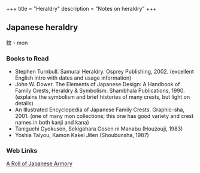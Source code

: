 +++
title = "Heraldry"
description = "Notes on heraldry"
+++

## Japanese heraldry

紋 - mon

### Books to Read

- Stephen Turnbull. Samurai Heraldry. Osprey Publishing, 2002. (excellent English intro with dates and usage information)
- John W. Dower. The Elements of Japanese Design: A Handbook of Family Crests, Heraldry & Symbolism. Shambhala Publications, 1990. (explains the symbolism and brief histories of many crests, but light on details)
- An Illustrated Encyclopedia of Japanese Family Crests. Graphic-sha, 2001. (one of many mon collections; this one has good variety and crest names in both kanji and kana)
- Taniguchi Gyokusen, Sekigahara Gosen ni Manabu (Houzouji, 1983)
- Yoshia Taiyou, Kamon Kakei Jiten (Shoubunsha, 1987)

### Web Links

[A Roll of Japanese Armory](http://www.s-gabriel.org/heraldry/solveig/kamon/)
